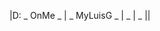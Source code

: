 |D: _ OnMe _ | _ MyLuisG _ | _ | _ ||
<!---
MyLuisG/MyLuisG is a ✨ special ✨ repository because its `README.md` (this file) appears on your GitHub profile.
You can click the Preview link to take a look at your changes.
--->
